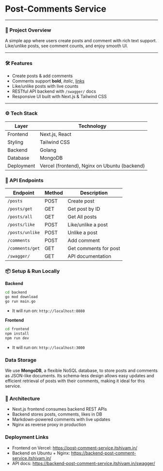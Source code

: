 # Post-Comments Service

---

### 🚀 Project Overview  
A simple app where users create posts and comment with rich text support. Like/unlike posts, see comment counts, and enjoy smooth UI.

---

### 🛠️ Features  
- Create posts & add comments  
- Comments support **bold**, *italic*, [links](https://)  
- Like/unlike posts with live counts  
- RESTful API backend with `/swagger/` docs  
- Responsive UI built with Next.js & Tailwind CSS  

---

### ⚙️ Tech Stack  

| Layer     | Technology          |
| --------- | ------------------- |
| Frontend  | Next.js, React      |
| Styling   | Tailwind CSS        |
| Backend   | Golang              |
| Database  | MongoDB             |
| Deployment| Vercel (frontend), Nginx on Ubuntu (backend) |

### 📝 API Endpoints  

| Endpoint            | Method | Description             |
|---------------------|--------|-------------------------|
| `/posts`            | POST   | Create post             |
| `/posts/get`        | GET    | Get post by ID          |
| `/posts/all`        | GET    | Get All posts           |
| `/posts/like`       | POST   | Like/unlike a post      |
| `/posts/unlike`     | POST  | Unlike a post      |
| `/comments`         | POST   | Add comment             |
| `/comments/get`     | GET    | Get comments for post   |
| `/swagger/`         | GET    | API documentation       |


### 📦 Setup & Run Locally 

**Backend**  
```bash
cd backend
go mod download
go run main.go
```

- It will run on: `http://localhost:8080`

**Frontend**  
```bash
cd frontend
npm install
npm run dev
```
- It will run on: `http://localhost:3000`

### Data Storage

We use **MongoDB**, a flexible NoSQL database, to store posts and comments as JSON-like documents. Its schema-less design allows easy updates and efficient retrieval of posts with their comments, making it ideal for this service.


### 🧩 Architecture
- Next.js frontend consumes backend REST APIs
- Backend stores posts, comments, likes in DB
- Markdown-powered comments with live updates
- Nginx as reverse proxy in production

### Deployment Links
- Frontend on Vercel: https://post-comment-service.itshivam.in/
- Backend on Ubuntu + Nginx: https://backend-post-comment-service.itshivam.in/
- API docs: https://backend-post-comment-service.itshivam.in/swagger/

